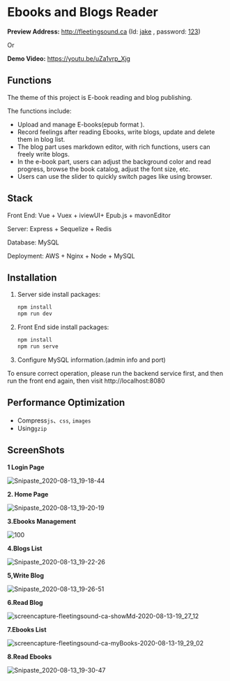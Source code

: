 # Ebooks and Blogs Reader
**Preview Address:** http://fleetingsound.ca  (Id: <u>jake</u> , password: <u>123</u>)

Or

**Demo Video:** https://youtu.be/uZa1vrp_Xjg

## Functions

The theme of this project is E-book reading  and blog publishing. 

The functions include:

- Upload and manage E-books(epub format ). 
- Record feelings after reading Ebooks, write blogs, update and delete them in blog list.
- The blog part uses markdown editor, with rich functions, users can freely write blogs.
- In the e-book part, users can adjust the background color and read progress, browse the book catalog, adjust the font size, etc.
- Users can use the slider to quickly switch pages like using  browser.

## Stack

Front End:   Vue + Vuex + iviewUI+ Epub.js + mavonEditor

Server:   Express + Sequelize + Redis 

Database:   MySQL

Deployment:  AWS + Nginx + Node + MySQL 



## Installation

1. Server side install packages:

   ```js
   npm install 
   npm run dev
   ```

2. Front End  side install packages:

   ```js
   npm install
   npm run serve
   ```

3. Configure MySQL information.(admin info and port)

To ensure correct operation, please run the backend service first, and then run the front end again, then visit http://localhost:8080



## Performance Optimization

- Compress`js`、`css`, `images`
- Using`gzip` 



## ScreenShots

**1 Login Page**

![Snipaste_2020-08-13_19-18-44](README.assets/Snipaste_2020-08-13_19-18-44.png)



**2. Home Page**

![Snipaste_2020-08-13_19-20-19](README.assets/Snipaste_2020-08-13_19-20-19.png)



**3.Ebooks Management**

![100](README.assets/100-1597360923619.png)



**4.Blogs List**

![Snipaste_2020-08-13_19-22-26](README.assets/Snipaste_2020-08-13_19-22-26.png)



**5,Write Blog**

![Snipaste_2020-08-13_19-26-51](README.assets/Snipaste_2020-08-13_19-26-51.png)



**6.Read Blog**

![screencapture-fleetingsound-ca-showMd-2020-08-13-19_27_12](README.assets/screencapture-fleetingsound-ca-showMd-2020-08-13-19_27_12.png)



**7.Ebooks List**

![screencapture-fleetingsound-ca-myBooks-2020-08-13-19_29_02](README.assets/screencapture-fleetingsound-ca-myBooks-2020-08-13-19_29_02.png)



**8.Read Ebooks**

![Snipaste_2020-08-13_19-30-47](README.assets/Snipaste_2020-08-13_19-30-47.png)




